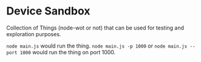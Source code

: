 # Device Sandbox

Collection of Things (node-wot or not) that can be used for testing and exploration purposes.

`node main.js` would run the thing.
`node main.js -p 1000` or `node main.js --port 1000` would run the thing on port 1000.